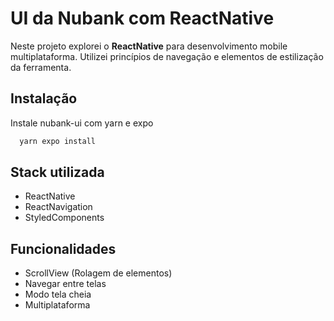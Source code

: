 # UI da Nubank com ReactNative

Neste projeto explorei o **ReactNative** para desenvolvimento mobile multiplataforma. Utilizei princípios de navegação e elementos de estilização da ferramenta.

## Instalação

Instale nubank-ui com yarn e expo

```bash
  yarn expo install
```

## Stack utilizada

- ReactNative
- ReactNavigation
- StyledComponents

## Funcionalidades

- ScrollView (Rolagem de elementos)
- Navegar entre telas
- Modo tela cheia
- Multiplataforma
